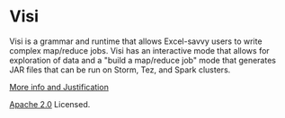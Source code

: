 Visi
====

Visi is a grammar and runtime that allows Excel-savvy users
to write complex map/reduce jobs. Visi has an interactive mode
that allows for exploration of data and a "build a map/reduce
job" mode that generates JAR files that can be run on
Storm, Tez, and Spark clusters.

[More info and Justification](http://blog.goodstuff.im/why)

[Apache 2.0](http://www.apache.org/licenses/LICENSE-2.0) Licensed.
